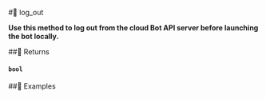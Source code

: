 #🔧 log_out

**Use this method to log out from the cloud Bot API server before launching the bot locally.**


##📲 Returns

#### `bool`

##📀 Examples

